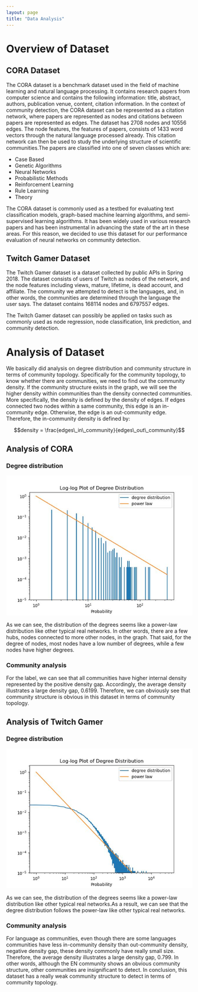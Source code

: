 ```yaml
---
layout: page
title: "Data Analysis"
---
```


# Overview of Dataset
## CORA Dataset

The CORA dataset is a benchmark dataset used in the field of machine learning and natural language processing. It contains research papers from computer science and contains the following information: title, abstract, authors, publication venue, content, citation information. In the context of community detection, the CORA dataset can be represented as a citation network, where papers are represented as nodes and citations between papers are represented as edges. The dataset has 2708 nodes and 10556 edges. The node features, the features of papers, consists of 1433 word vectors through the natural language processed already. This citation network can then be used to study the underlying structure of scientific communities.The papers are classified into one of seven classes which are:

* Case Based
* Genetic Algorithms
* Neural Networks
* Probabilistic Methods
* Reinforcement Learning
* Rule Learning
* Theory

The CORA dataset is commonly used as a testbed for evaluating text classification models, graph-based machine learning algorithms, and semi-supervised learning algorithms. It has been widely used in various research papers and has been instrumental in advancing the state of the art in these areas. For this reason, we decided to use this dataset for our performance evaluation of neural networks on community detection.

## Twitch Gamer Dataset

The Twitch Gamer dataset is a dataset collected by public APIs in Spring 2018. The dataset consists of users of Twitch as nodes of the network, and the node features including views, mature, lifetime, is dead account, and affiliate. The community we attempted to detect is the languages, and, in other words, the communities are determined through the language the user says. The dataset contains 168114 nodes and 6797557 edges. 

The Twitch Gamer dataset can possibly be applied on tasks such as commonly used as node regression, node classification, link prediction, and community detection.

# Analysis of Dataset

We basically did analysis on degree distribution and community structure in terms of community topology. Specifically for the community topology, to know whether there are communities, we need to find out the community density. If the community structure exists in the graph, we will see the higher density within communities than the density connected communities. More specifically, the density is defined by the density of edges. If edges connected two nodes within a same community, this edge is an in-community edge. Otherwise, the edge is an out-community edge. Therefore, the in-community density is defined by:

$$density = \frac{edges\_in\_community}{edges\_out\_community}$$

## Analysis of CORA
### Degree distribution

![CORA_degree](/figures/cora_log_degree_distribution.jpg)

As we can see, the distribution of the degrees seems like a power-law distribution like other typical real networks. In other words, there are a few hubs, nodes connected to more other nodes, in the graph. That said, for the degree of nodes, most nodes have a low number of degrees, while a few nodes have higher degrees.

### Community analysis

For the label, we can see that all communities have higher internal density represented by the positive density gap. Accordingly, the average density illustrates a large density gap, 0.6199. Therefore, we can obviously see that community structure is obvious in this dataset in terms of community topology.

## Analysis of Twitch Gamer
### Degree distribution

![CORA_degree](/figures/twitch_log_degree_distribution.jpg)

As we can see, the distribution of the degrees seems like a power-law distribution like other typical real networks.As a result, we can see that the degree distribution follows the power-law like other typical real networks.

### Community analysis

For language as communities, even though there are some languages communities have less in-community density than out-community density, negative density gap, these density commonly have really small size. Therefore, the average density illustrates a large density gap, 0.799. In other words, although the EN community shows an obvious community structure, other communities are insignificant to detect. In conclusion, this dataset has a really weak community structure to detect in terms of community topology.